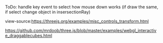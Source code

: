 ToDo: 
handle key event to select how mouse down works (if draw the same, if select change object in insersectionRay)

view-source:https://threejs.org/examples/misc_controls_transform.html

https://github.com/mrdoob/three.js/blob/master/examples/webgl_interactive_draggablecubes.html

